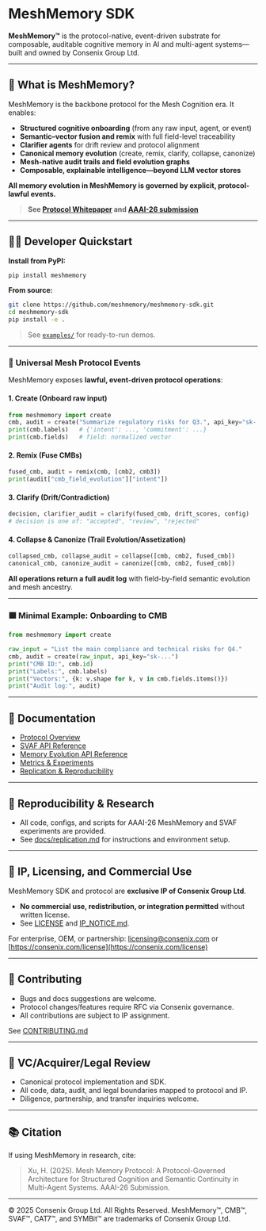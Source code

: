 # MeshMemory SDK

**MeshMemory™** is the protocol-native, event-driven substrate for composable, auditable cognitive memory in AI and multi-agent systems—built and owned by Consenix Group Ltd.

---

## 🚀 What is MeshMemory?

MeshMemory is the backbone protocol for the Mesh Cognition era.
It enables:

* **Structured cognitive onboarding** (from any raw input, agent, or event)
* **Semantic–vector fusion and remix** with full field-level traceability
* **Clarifier agents** for drift review and protocol alignment
* **Canonical memory evolution** (create, remix, clarify, collapse, canonize)
* **Mesh-native audit trails and field evolution graphs**
* **Composable, explainable intelligence—beyond LLM vector stores**

**All memory evolution in MeshMemory is governed by explicit, protocol-lawful events.**

> **See [Protocol Whitepaper](https://consenix.com/papers/mesh-memory-white-paper) and [AAAI-26 submission](https://github.com/meshmemory/meshmemory-sdk)**

---

## 🧑‍💻 Developer Quickstart

**Install from PyPI:**

```bash
pip install meshmemory
```

**From source:**

```bash
git clone https://github.com/meshmemory/meshmemory-sdk.git
cd meshmemory-sdk
pip install -e .
```

> See [`examples/`](./examples/) for ready-to-run demos.

---

### 🔹 **Universal Mesh Protocol Events**

MeshMemory exposes **lawful, event-driven protocol operations**:

#### **1. Create (Onboard raw input)**

```python
from meshmemory import create
cmb, audit = create("Summarize regulatory risks for Q3.", api_key="sk-...")
print(cmb.labels)   # {'intent': ..., 'commitment': ...}
print(cmb.fields)   # field: normalized vector
```

#### **2. Remix (Fuse CMBs)**

```python
fused_cmb, audit = remix(cmb, [cmb2, cmb3])
print(audit["cmb_field_evolution"]["intent"])
```

#### **3. Clarify (Drift/Contradiction)**

```python
decision, clarifier_audit = clarify(fused_cmb, drift_scores, config)
# decision is one of: "accepted", "review", "rejected"
```

#### **4. Collapse & Canonize (Trail Evolution/Assetization)**

```python
collapsed_cmb, collapse_audit = collapse([cmb, cmb2, fused_cmb])
canonical_cmb, canonize_audit = canonize([cmb, cmb2, fused_cmb])
```

**All operations return a full audit log** with field-by-field semantic evolution and mesh ancestry.

---

### 🟩 **Minimal Example: Onboarding to CMB**

```python
from meshmemory import create

raw_input = "List the main compliance and technical risks for Q4."
cmb, audit = create(raw_input, api_key="sk-...")
print("CMB ID:", cmb.id)
print("Labels:", cmb.labels)
print("Vectors:", {k: v.shape for k, v in cmb.fields.items()})
print("Audit log:", audit)
```

---

## 📖 Documentation

* [Protocol Overview](./docs/protocol_overview.md)
* [SVAF API Reference](./docs/svaf_api_reference.md)
* [Memory Evolution API Reference](./docs/memory_evolution_api_reference.md)
* [Metrics & Experiments](./docs/metrics.md)
* [Replication & Reproducibility](./docs/replication.md)

---

## 🔬 Reproducibility & Research

* All code, configs, and scripts for AAAI-26 MeshMemory and SVAF experiments are provided.
* See [docs/replication.md](./docs/replication.md) for instructions and environment setup.

---

## 💼 IP, Licensing, and Commercial Use

MeshMemory SDK and protocol are **exclusive IP of Consenix Group Ltd**.

* **No commercial use, redistribution, or integration permitted** without written license.
* See [LICENSE](./LICENSE) and [IP\_NOTICE.md](./IP_NOTICE.md).

For enterprise, OEM, or partnership:
[licensing@consenix.com](mailto:licensing@consenix.com)
or [https://consenix.com/license](https://consenix.com/license)

---

## 🤝 Contributing

* Bugs and docs suggestions are welcome.
* Protocol changes/features require RFC via Consenix governance.
* All contributions are subject to IP assignment.

See [CONTRIBUTING.md](./CONTRIBUTING.md)

---

## 📢 VC/Acquirer/Legal Review

* Canonical protocol implementation and SDK.
* All code, data, audit, and legal boundaries mapped to protocol and IP.
* Diligence, partnership, and transfer inquiries welcome.

---

## 📚 Citation

If using MeshMemory in research, cite:

> Xu, H. (2025). Mesh Memory Protocol: A Protocol-Governed Architecture for Structured Cognition and Semantic Continuity in Multi-Agent Systems. AAAI-26 Submission.

---

© 2025 Consenix Group Ltd. All Rights Reserved.
MeshMemory™, CMB™, SVAF™, CAT7™, and SYMBit™ are trademarks of Consenix Group Ltd.
